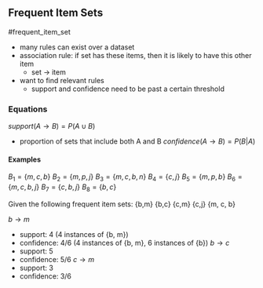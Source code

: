 ## Frequent Item Sets
#frequent_item_set
- many rules can exist over a dataset
- association rule: if set has these items, then it is likely to have this other item
	- set $\rightarrow$ item
- want to find relevant rules
	- support and confidence need to be past a certain threshold
### Equations
$support(A \rightarrow B) = P(A \cup B)$
- proportion of sets that include both A and B
$confidence(A\rightarrow B) = P(B|A)$

#### Examples
$B_1 = \{m, c, b\}$ 
$B_2 = \{m, p, j\}$
$B_3 = \{m, c, b, n\}$ 
$B_4 = \{c, j\}$
$B_5 = \{m, p, b\}$ 
$B_6 = \{m, c, b, j\}$
$B_7 = \{c, b, j\}$ 
$B_8 = \{b,c\}$

Given the following frequent item sets: 
{b,m} {b,c} {c,m} {c,j} {m, c, b}

$b \rightarrow m$ 
- support: 4 (4 instances of {b, m}) 
- confidence: 4/6 (4 instances of {b, m}, 6 instances of {b})
$b \rightarrow c$
- support: 5
- confidence: 5/6
$c \rightarrow m$
- support: 3
- confidence: 3/6
